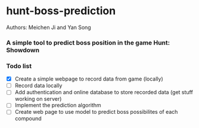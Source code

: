 # hunt-boss-prediction
Authors: Meichen Ji and Yan Song
### A simple tool to predict boss position in the game Hunt: Showdown

### Todo list
- [x] Create a simple webpage to record data from game (locally)
- [ ] Record data locally
- [ ] Add authentication and online database to store recorded data (get stuff working on server)
- [ ] Implement the prediction algorithm
- [ ] Create web page to use model to predict boss possibilites of each compound
